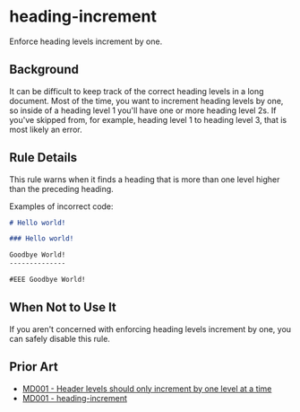 # heading-increment

Enforce heading levels increment by one.

## Background

It can be difficult to keep track of the correct heading levels in a long document. Most of the time, you want to increment heading levels by one, so inside of a heading level 1 you'll have one or more heading level 2s. If you've skipped from, for example, heading level 1 to heading level 3, that is most likely an error.

## Rule Details

This rule warns when it finds a heading that is more than one level higher than the preceding heading.

Examples of incorrect code:

```markdown
# Hello world!

### Hello world!

Goodbye World!
--------------

#EEE Goodbye World!
```

## When Not to Use It

If you aren't concerned with enforcing heading levels increment by one, you can safely disable this rule.

## Prior Art

* [MD001 - Header levels should only increment by one level at a time](https://github.com/markdownlint/markdownlint/blob/main/docs/RULES.md#md001---header-levels-should-only-increment-by-one-level-at-a-time)
* [MD001 - heading-increment](https://github.com/DavidAnson/markdownlint/blob/main/doc/md001.md)
